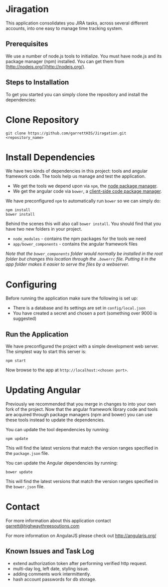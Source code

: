 # Jiragation

This application consolidates you JIRA tasks, across several different accounts, into one easy to manage time tracking system.

## Prerequisites

We use a number of node.js tools to initialize. You must have node.js and
its package manager (npm) installed.  You can get them from [http://nodejs.org/](http://nodejs.org/).


## Steps to Installation

To get you started you can simply clone the repository and install the dependencies:

# Clone Repository

```
git clone https://github.com/garrettH3S/Jiragation.git <repository_name>
```

# Install Dependencies

We have two kinds of dependencies in this project: tools and angular framework code.  The tools help
us manage and test the application.

* We get the tools we depend upon via `npm`, the [node package manager][npm].
* We get the angular code via `bower`, a [client-side code package manager][bower].

We have preconfigured `npm` to automatically run `bower` so we can simply do:

```
npm install
bower install
```

Behind the scenes this will also call `bower install`.  You should find that you have two new
folders in your project.

* `node_modules` - contains the npm packages for the tools we need
* `app/bower_components` - contains the angular framework files

*Note that the `bower_components` folder would normally be installed in the root folder but
changes this location through the `.bowerrc` file.  Putting it in the app folder makes
it easier to serve the files by a webserver.*

# Configuring 

Before running the application make sure the following is set up:

- There is a database and its settings are set in ```config/local.json```
- You have created a secret and chosen a port (something over 9000 is suggested)

## Run the Application

We have preconfigured the project with a simple development web server.  The simplest way to start
this server is:

```
npm start
```

Now browse to the app at `http://localhost:<chosen port>`.

# Updating Angular

Previously we recommended that you merge in changes to into your own fork of the project.
Now that the angular framework library code and tools are acquired through package managers (npm and
bower) you can use these tools instead to update the dependencies.

You can update the tool dependencies by running:

```
npm update
```

This will find the latest versions that match the version ranges specified in the `package.json` file.

You can update the Angular dependencies by running:

```
bower update
```

This will find the latest versions that match the version ranges specified in the `bower.json` file.


# Contact
For more information about this application contact garrett@highwaythreesoutions.com

For more information on AngularJS please check out http://angularjs.org/

[git]: http://git-scm.com/
[bower]: http://bower.io
[npm]: https://www.npmjs.org/
[node]: http://nodejs.org
[protractor]: https://github.com/angular/protractor
[travis]: https://travis-ci.org/
[http-server]: https://github.com/nodeapps/http-server


## Known Issues and Task Log
- extend authorization token after performing verified http request.
- multi-day log, left date, styling issue.
- adding comments work intermittently.
- hash account passwords for db storage.